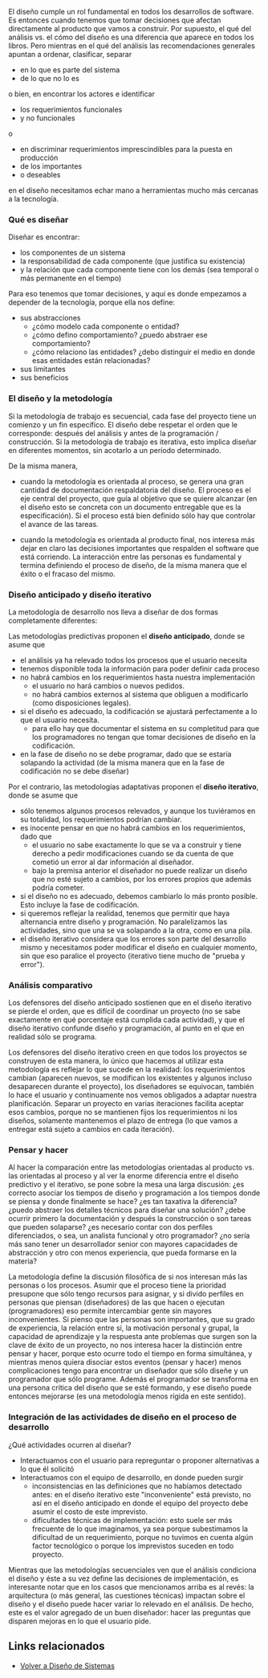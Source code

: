 El diseño cumple un rol fundamental en todos los desarrollos de software. Es entonces cuando tenemos que tomar decisiones que afectan directamente al producto que vamos a construir. Por supuesto, el qué del análisis vs. el cómo del diseño es una diferencia que aparece en todos los libros. Pero mientras en el qué del análisis las recomendaciones generales apuntan a ordenar, clasificar, separar

-   en lo que es parte del sistema
-   de lo que no lo es

o bien, en encontrar los actores e identificar

-   los requerimientos funcionales
-   y no funcionales

o

-   en discriminar requerimientos imprescindibles para la puesta en producción
-   de los importantes
-   o deseables

en el diseño necesitamos echar mano a herramientas mucho más cercanas a la tecnología.

### Qué es diseñar

Diseñar es encontrar:

-   los componentes de un sistema
-   la responsabilidad de cada componente (que justifica su existencia)
-   y la relación que cada componente tiene con los demás (sea temporal o más permanente en el tiempo)

Para eso tenemos que tomar decisiones, y aquí es donde empezamos a depender de la tecnología, porque ella nos define:

-   sus abstracciones
    -   ¿cómo modelo cada componente o entidad?
    -   ¿cómo defino comportamiento? ¿puedo abstraer ese comportamiento?
    -   ¿cómo relaciono las entidades? ¿debo distinguir el medio en donde esas entidades están relacionadas?
-   sus limitantes
-   sus beneficios

### El diseño y la metodología

Si la metodología de trabajo es secuencial, cada fase del proyecto tiene un comienzo y un fin específico. El diseño debe respetar el orden que le corresponde: después del análisis y antes de la programación / construcción. Si la metodología de trabajo es iterativa, esto implica diseñar en diferentes momentos, sin acotarlo a un período determinado.

De la misma manera,

-   cuando la metodología es orientada al proceso, se genera una gran cantidad de documentación respaldatoria del diseño. El proceso es el eje central del proyecto, que guía al objetivo que se quiere alcanzar (en el diseño esto se concreta con un documento entregable que es la especificación). Si el proceso está bien definido sólo hay que controlar el avance de las tareas.

<!-- -->

-   cuando la metodología es orientada al producto final, nos interesa más dejar en claro las decisiones importantes que respalden el software que está corriendo. La interacción entre las personas es fundamental y termina definiendo el proceso de diseño, de la misma manera que el éxito o el fracaso del mismo.

### Diseño anticipado y diseño iterativo

La metodología de desarrollo nos lleva a diseñar de dos formas completamente diferentes:

Las metodologías predictivas proponen el **diseño anticipado**, donde se asume que

-   el análisis ya ha relevado todos los procesos que el usuario necesita
-   tenemos disponible toda la información para poder definir cada proceso
-   no habrá cambios en los requerimientos hasta nuestra implementación
    -   el usuario no hará cambios o nuevos pedidos.
    -   no habrá cambios externos al sistema que obliguen a modificarlo (como disposiciones legales).
-   si el diseño es adecuado, la codificación se ajustará perfectamente a lo que el usuario necesita.
    -   para ello hay que documentar el sistema en su completitud para que los programadores no tengan que tomar decisiones de diseño en la codificación.
-   en la fase de diseño no se debe programar, dado que se estaría solapando la actividad (de la misma manera que en la fase de codificación no se debe diseñar)

Por el contrario, las metodologías adaptativas proponen el **diseño iterativo**, donde se asume que

-   sólo tenemos algunos procesos relevados, y aunque los tuviéramos en su totalidad, los requerimientos podrían cambiar.
-   es inocente pensar en que no habrá cambios en los requerimientos, dado que
    -   el usuario no sabe exactamente lo que se va a construir y tiene derecho a pedir modificaciones cuando se da cuenta de que cometió un error al dar información al diseñador.
    -   bajo la premisa anterior el diseñador no puede realizar un diseño que no esté sujeto a cambios, por los errores propios que además podría cometer.
-   si el diseño no es adecuado, debemos cambiarlo lo más pronto posible. Esto incluye la fase de codificación.
-   si queremos reflejar la realidad, tenemos que permitir que haya alternancia entre diseño y programación. No paralelizamos las actividades, sino que una se va solapando a la otra, como en una pila.
-   el diseño iterativo considera que los errores son parte del desarrollo mismo y necesitamos poder modificar el diseño en cualquier momento, sin que eso paralice el proyecto (iterativo tiene mucho de "prueba y error").

### Análisis comparativo

Los defensores del diseño anticipado sostienen que en el diseño iterativo se pierde el orden, que es difícil de coordinar un proyecto (no se sabe exactamente en qué porcentaje está cumplida cada actividad), y que el diseño iterativo confunde diseño y programación, al punto en el que en realidad sólo se programa.

Los defensores del diseño iterativo creen en que todos los proyectos se construyen de esta manera, lo único que hacemos al utilizar esta metodología es reflejar lo que sucede en la realidad: los requerimientos cambian (aparecen nuevos, se modifican los existentes y algunos incluso desaparecen durante el proyecto), los diseñadores se equivocan, también lo hace el usuario y continuamente nos vemos obligados a adaptar nuestra planificación. Separar un proyecto en varias iteraciones facilita aceptar esos cambios, porque no se mantienen fijos los requerimientos ni los diseños, solamente mantenemos el plazo de entrega (lo que vamos a entregar está sujeto a cambios en cada iteración).

### Pensar y hacer

Al hacer la comparación entre las metodologías orientadas al producto vs. las orientadas al proceso y al ver la enorme diferencia entre el diseño predictivo y el iterativo, se pone sobre la mesa una larga discusión: ¿es correcto asociar los tiempos de diseño y programación a los tiempos donde se piensa y donde finalmente se hace? ¿es tan taxativa la diferencia? ¿puedo abstraer los detalles técnicos para diseñar una solución? ¿debe ocurrir primero la documentación y después la construcción o son tareas que pueden solaparse? ¿es necesario contar con dos perfiles diferenciados, o sea, un analista funcional y otro programador? ¿no sería más sano tener un desarrollador senior con mayores capacidades de abstracción y otro con menos experiencia, que pueda formarse en la materia?

La metodología define la discusión filosófica de si nos interesan más las personas o los procesos. Asumir que el proceso tiene la prioridad presupone que sólo tengo recursos para asignar, y si divido perfiles en personas que piensan (diseñadores) de las que hacen o ejecutan (programadores) eso permite intercambiar gente sin mayores inconvenientes. Si pienso que las personas son importantes, que su grado de experiencia, la relación entre sí, la motivación personal y grupal, la capacidad de aprendizaje y la respuesta ante problemas que surgen son la clave de éxito de un proyecto, no nos interesa hacer la distinción entre pensar y hacer, porque esto ocurre todo el tiempo en forma simultánea, y mientras menos quiera disociar estos eventos (pensar y hacer) menos complicaciones tengo para encontrar un diseñador que sólo diseñe y un programador que sólo programe. Además el programador se transforma en una persona crítica del diseño que se esté formando, y ese diseño puede entonces mejorarse (es una metodología menos rígida en este sentido).

### Integración de las actividades de diseño en el proceso de desarrollo

¿Qué actividades ocurren al diseñar?

-   Interactuamos con el usuario para repreguntar o proponer alternativas a lo que él solicitó
-   Interactuamos con el equipo de desarrollo, en donde pueden surgir
    -   inconsistencias en las definiciones que no habíamos detectado antes: en el diseño iterativo este "inconveniente" está previsto, no así en el diseño anticipado en donde el equipo del proyecto debe asumir el costo de este imprevisto.
    -   dificultades técnicas de implementación: esto suele ser más frecuente de lo que imaginamos, ya sea porque subestimamos la dificultad de un requerimiento, porque no tuvimos en cuenta algún factor tecnológico o porque los imprevistos suceden en todo proyecto.

Mientras que las metodologías secuenciales ven que el análisis condiciona el diseño y éste a su vez define las decisiones de implementación, es interesante notar que en los casos que mencionamos arriba es al revés: la arquitectura (o más general, las cuestiones técnicas) impactan sobre el diseño y el diseño puede hacer variar lo relevado en el análisis. De hecho, este es el valor agregado de un buen diseñador: hacer las preguntas que disparen mejoras en lo que el usuario pide.

Links relacionados
------------------

-   [Volver a Diseño de Sistemas](design-temario.html)

